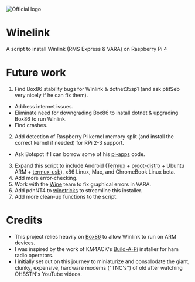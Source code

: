 ![Official logo](docs/img/WinelinkLogo.png "Official Logo")
# Winelink
A script to install Winlink (RMS Express & VARA) on Raspberry Pi 4

# Future work
1. Find Box86 stability bugs for Winlink & dotnet35sp1 (and ask ptitSeb very nicely if he can fix them).
 - Address internet issues.
 - Eliminate need for downgrading Box86 to install dotnet & upgrading Box86 to run Winlink.
 - Find crashes.
2. Add detection of Raspberry Pi kernel memory split (and install the correct kernel if needed) for RPi 2-3 support.
 - Ask Botspot if I can borrow some of his [pi-apps](https://github.com/Botspot/pi-apps) code.
3. Expand this script to include Android ([Termux](https://github.com/termux/termux-app) + [proot-distro](https://github.com/termux/proot-distro) + Ubuntu ARM + [termux-usb](https://wiki.termux.com/wiki/Termux-usb)), x86 Linux, Mac, and ChromeBook Linux beta.
4. Add more error-checking.
5. Work with the [Wine](https://github.com/wine-mirror/wine) team to fix graphical errors in VARA.
6. Add pdhNT4 to [winetricks](https://github.com/Winetricks/winetricks) to streamline this installer.
7. Add more clean-up functions to the script.

# Credits
 - This project relies heavily on [Box86](https://github.com/ptitSeb/box86) to allow Winlink to run on ARM devices.
 - I was inspired by the work of KM4ACK's [Build-A-Pi](https://github.com/km4ack/pi-build) installer for ham radio operators.
 - I initially set out on this journey to miniaturize and consolodate the giant, clunky, expensive, hardware modems ("TNC's") of old after watching OH8STN's YouTube videos.
